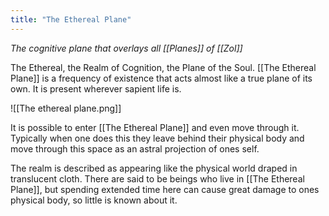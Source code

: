 ```yaml
---
title: "The Ethereal Plane"
---
```

*The cognitive plane that overlays all [[Planes]] of [[Zol]]*

The Ethereal, the Realm of Cognition, the Plane of the Soul. [[The Ethereal Plane]] is a frequency of existence that acts almost like a true plane of its own. It is present wherever sapient life is.

![[The ethereal plane.png]]

It is possible to enter [[The Ethereal Plane]] and even move through it. Typically when one does this they leave behind their physical body and move through this space as an astral projection of ones self.

The realm is described as appearing like the physical world draped in translucent cloth. There are said to be beings who live in [[The Ethereal Plane]], but spending extended time here can cause great damage to ones physical body, so little is known about it.